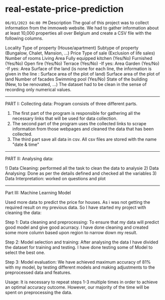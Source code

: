 # real-estate-price-prediction
`06/01/2023 04:00 PM`
Description
The goal of this project was to collect information from the immoweb website. We had to gather information about at least 10,000 properties all over Belgium and create a CSV file with the following columns.

Locality
Type of property (House/apartment)
Subtype of property (Bungalow, Chalet, Mansion, ...)
Price
Type of sale (Exclusion of life sales)
Number of rooms
Living Area
Fully equipped kitchen (Yes/No)
Furnished (Yes/No)
Open fire (Yes/No)
Terrace (Yes/No) -If yes: Area
Garden (Yes/No) -If yes: Area
Surface of the land (is none for each line, the information is given in the line : Surface area of the plot of land)
Surface area of the plot of land
Number of facades
Swimming pool (Yes/No)
State of the building (New, to be renovated, ...)
The dataset had to be clean in the sense of recording only numerical values.

_________________________________________________________________________________
PART I: Collecting data:
Program consists of three different parts.
1) The first part of the program is responsible for gathering all the necessary links that will be used for data collection. 
2) The second part of the program uses the collected links to scrape information from those webpages and cleaned the data that has been collected. 
3) The third part save all data in csv. All csv files are stored with the name "date & time"
__________________________________________________________________________________
PART II: Analysing data:

!) Data Cleaning: performed all the task to clean the data to analysie
2) Data Analysing: Done as per the details defined and checked all the variables
3) Data Interpretation: worked on questions and plot 
_______________________________________________________________________________________________

Part III: Machine Learning Model

Used more data to predict the price for houses. As i was not getting the required result on my previous data. So I have started my project with cleaning the data:

Step 1: Data cleaning and preprocessing:
To ensure that my data will predict good model and give good acurracy. I have done cleaning and 
created some more column based upon region to narrow down my result.

Step 2: Model selection and training:
After analysing the data I have divided the dataset for training and testing.
I have done testing some of Model to select the best one.

Step 3: Model evaluation:
We have achieved maximum accuracy of 81% with my model, by testing different models and making adjustments to the preprocessed data and features. 

Usage: It is necessary to repeat steps 1-3 multiple times in order to achieve an optimal accuracy outcome. However, our majority of the time will be spent on preprocessing the data.
